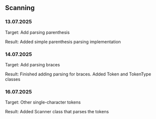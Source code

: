 ## Scanning
### 13.07.2025
Target: Add parsing parenthesis

Result: Added simple parenthesis parsing implementation

### 14.07.2025
Target: Add parsing braces

Result: Finished adding parsing for braces. Added Token and TokenType classes

### 16.07.2025
Target: Other single-character tokens

Result: Added Scanner class that parses the tokens